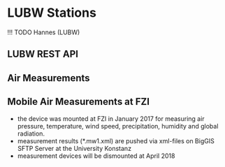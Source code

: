 # LUBW Stations

!!! TODO
    Hannes (LUBW)
    
## LUBW REST API

## Air Measurements

## Mobile Air Measurements at FZI

  - the device was mounted at FZI in January 2017 for measuring air pressure, temperature, wind speed, precipitation, humidity and global       radiation.
  - measurement results (*.mw1.xml) are pushed via xml-files on BigGIS SFTP Server at the University Konstanz 
  - measurement devices will be dismounted at April 2018

